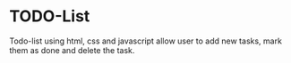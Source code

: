 # TODO-List
Todo-list using html, css and javascript allow user to add new tasks, mark them as done and delete the task.
